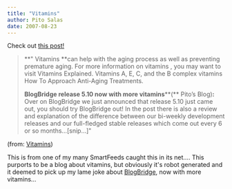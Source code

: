 ```yaml
---
title: "Vitamins"
author: Pito Salas
date: 2007-08-23
---
```




Check out [this post!](<http://5.tipsst.com/293/vitamins/>)

> **" Vitamins **can help with the aging process as well as preventing
> premature aging. For more information on vitamins , you may want to visit
> Vitamins Explained. Vitamins A, E, C, and the B complex vitamins How To
> Approach Anti-Aging Treatments.
>
> **BlogBridge release 5.10 now with more vitamins****(** Pito’s Blog)**:**
> Over on BlogBridge we just announced that release 5.10 just came out, you
> should try BlogBridge out! In the post there is also a review and
> explanation of the difference between our bi-weekly development releases and
> our full-fledged stable releases which come out every 6 or so
> months…[snip…]"

(from: [Vitamins](<http://5.tipsst.com/293/vitamins/>))

This is from one of my many SmartFeeds caught this in its net…. This purports
to be a blog about vitamins, but obviously it's robot generated and it deemed
to pick up my lame joke about [BlogBridge](<http://www.blogbridge.com>), now
with more vitamins…


